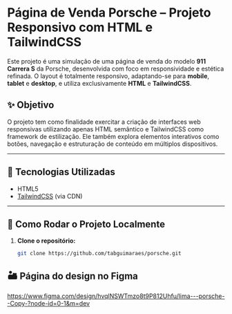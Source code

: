 # Página de Venda Porsche – Projeto Responsivo com HTML e TailwindCSS

Este projeto é uma simulação de uma página de venda do modelo **911 Carrera S** da Porsche, desenvolvida com foco em responsividade e estética refinada. O layout é totalmente responsivo, adaptando-se para **mobile**, **tablet** e **desktop**, e utiliza exclusivamente **HTML** e **TailwindCSS**.

## ✨ Objetivo

O projeto tem como finalidade exercitar a criação de interfaces web responsivas utilizando apenas HTML semântico e TailwindCSS como framework de estilização. Ele também explora elementos interativos como botões, navegação e estruturação de conteúdo em múltiplos dispositivos.

---

## 🧩 Tecnologias Utilizadas

- HTML5
- [TailwindCSS](https://tailwindcss.com/) (via CDN)

---

## 🚀 Como Rodar o Projeto Localmente

1. **Clone o repositório:**

   ```bash
   git clone https://github.com/tabguimaraes/porsche.git
   ```

## 🏜️ Página do design no Figma

https://www.figma.com/design/hvqlNSWTmzo8t9P812Uhfu/lima---porsche--Copy-?node-id=0-1&m=dev
